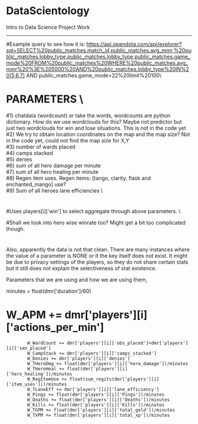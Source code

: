 # DataScientology
Intro to Data Science Project Work
**********************************************

#Example query to see how it is: https://api.opendota.com/api/explorer?sql=SELECT%20public_matches.match_id,public_matches.avg_mmr,%20public_matches.lobby_type,public_matches.lobby_type,public_matches.game_mode%20FROM%20public_matches%20WHERE%20public_matches.avg_mmr%20%3E%205000%20AND%20public_matches.lobby_type%20IN%20(5,6,7) AND public_matches.game_mode=22%20limit%20100\

#
# PARAMETERS \
#1) chatdata (wordcount) or take the words, wordcounts are python dictionary. How do we use wordclouds for this? 
    Maybe not predictor but just two wordclouds for win and lose situations. This is not in the code yet \
#2) We try to obtain location coordinates on the map and the map size? Not in the code yet, could not find the map size for X,Y\
#3) number of wards placed \
#4) camps stacked \
#5) denies \
#6) sum of all hero damage per minute \
#7) sum of all hero healing per minute \
#8) Regen item uses. Regen items: [tango, clarity, flask and enchanted_mango] use? \
#9) Sum of all heroes lane efficiencies \
# 
#Uses players[i]['win'] to select aggregate through above parameters. \

#Shall we look into hero wise winrate too? Might get a bit too complicated though.
#

Also, apparently the data is not that clean. There are many instances where the value of a parameter is NONE or it the key itself does not exist. It might be  due to privacy settings of the players, so they do not share certain stats but it still does not explain the selectiveness of stat existence.

Parameters that we are using and how we are using them,

minutes = float(dmr['duration']/60)
#            W_APM += dmr['players'][i]['actions_per_min']
            W_WardCount += dmr['players'][i]['obs_placed']+dmr['players'][i]['sen_placed']
            W_CampStack += dmr['players'][i]['camps_stacked']
            W_Denies += dmr['players'][i]['denies']
            W_THeroDmg += float(dmr['players'][i]['hero_damage'])/minutes
            W_THeroHeal += float(dmr['players'][i]['hero_healing'])/minutes
            W_RegItemUse += float(sum_regits(dmr['players'][i]['item_uses']))/minutes
            W_TLaneEff += dmr['players'][i]['lane_efficiency']
            W_Pings += float(dmr['players'][i]['Pings'])/minutes
            W_Deaths += float(dmr['players'][i]['Deaths'])/minutes
            W_Kills += float(dmr['players'][i]['Kills'])/minutes
            W_TGPM += float(dmr['players'][i]['total_gold'])/minutes
            W_TXPM += float(dmr['players'][i]['total_xp'])/minutes
